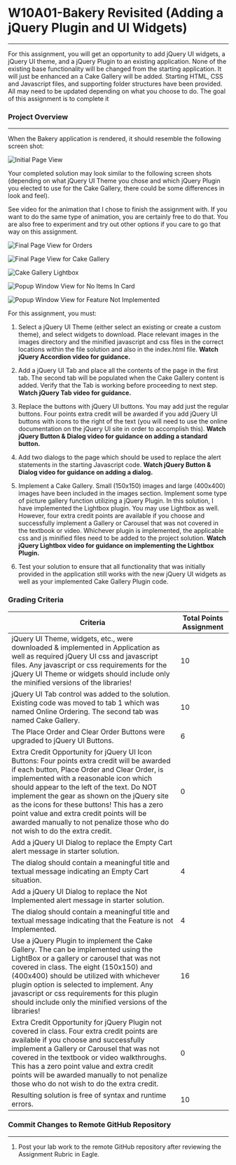 # W10A01-Bakery Revisited (Adding a jQuery Plugin and UI Widgets)

___

For this assignment, you will get an opportunity to add jQuery UI widgets, a jQuery UI theme, and a jQuery Plugin to an existing application.  None of the existing base functionality will be changed from the starting application.  It will just be enhanced an a Cake Gallery will be added.  Starting HTML, CSS and Javascript files, and supporting folder structures have been provided.  All may need to be updated depending on what you choose to do.  The goal of this assignment is to complete it

### Project Overview

___

When the Bakery application is rendered, it should resemble the following screen shot:

![Initial Page View](images/initial-page-view.png)

Your completed solution may look similar to the following screen shots (depending on what jQuery UI Theme you chose and which jQuery Plugin you elected to use for the Cake Gallery, there could be some differences in look and feel).

See video for the animation that I chose to finish the assignment with.  If you want to do the same type of animation, you are certainly free to do that.  You are also free to experiment and try out other options if you care to go that way on this assignment.

![Final Page View for Orders](images/final-page-order-view.png)

![Final Page View for Cake Gallery](images/final-page-cake-gallery.png)

![Cake Gallery Lightbox](images/cake-gallery-lightbox.png)

![Popup Window View for No Items In Card](images/empty-cart-dialog.png)

![Popup Window View for Feature Not Implemented](images/not-implemented-dialog.png)

For this assignment, you must:

1. Select a jQuery UI Theme (either select an existing or create a custom theme), and select widgets to download.  Place relevant images in the images directory and the minified javascript and css files in the correct locations within the file solution and also in the index.html file. **Watch jQuery Accordion video for guidance.**

2. Add a jQuery UI Tab and place all the contents of the page in the first tab.  The second tab will be populated when the Cake Gallery content is added. Verify that the Tab is working before proceeding to next step.  **Watch jQuery Tab video for guidance.**

3. Replace the buttons with jQuery UI buttons.  You may add just the regular buttons.  Four points extra credit will be awarded if you add jQuery UI buttons with icons to the right of the text (you will need to use the online documentation on the jQuery UI site in order to accomplish this).  **Watch jQuery Button & Dialog video for guidance on adding a standard button.**

4. Add two dialogs to the page which should be used to replace the alert statements in the starting Javascript code.  **Watch jQuery Button & Dialog video for guidance on adding a dialog.**

5. Implement a Cake Gallery.  Small (150x150) images and large (400x400) images have been included in the images section.  Implement some type of picture gallery function utilizing a jQuery Plugin.  In this solution, I have implemented the Lightbox plugin.  You may use Lightbox as well.  However, four extra credit points are available if you choose and successfully implement a Gallery or Carousel that was not covered in the textbook or video.  Whichever plugin is implemented, the applicable css and js minified files need to be added to the project solution.  **Watch jQuery Lightbox video for guidance on implementing the Lightbox Plugin.**

6. Test your solution to ensure that all functionality that was initially provided in the application still works with the new jQuery UI widgets as well as your implemented Cake Gallery Plugin code.
   
### Grading Criteria
|Criteria| Total Points Assignment |
|--|--|
|  jQuery UI Theme, widgets, etc., were downloaded & implemented in Application as well as required jQuery UI css and javascript files. Any javascript or css requirements for the jQuery UI Theme or widgets should include only the minified versions of the libraries! | 10
| jQuery UI Tab control was added to the solution. Existing code was moved to tab 1 which was named Online Ordering. The second tab was named Cake Gallery.| 10
| The Place Order and Clear Order Buttons were upgraded to jQuery UI Buttons. | 6
| Extra Credit Opportunity for jQuery UI Icon Buttons: Four points extra credit will be awarded if each button, Place Order and Clear Order, is implemented with a reasonable icon which should appear to the left of the text. Do NOT implement the gear as shown on the jQuery site as the icons for these buttons! This has a zero point value and extra credit points will be awarded manually to not penalize  those who do not wish to do the extra credit.| 0
| Add a jQuery UI Dialog to replace the Empty Cart alert message in starter solution.
The dialog should contain a meaningful title and textual message indicating an Empty Cart situation. | 4
| Add a jQuery UI Dialog to replace the Not Implemented alert message in starter solution.
The dialog should contain a meaningful title and textual message indicating that the Feature is not Implemented. | 4
| Use a jQuery Plugin to implement the Cake Gallery. The can be implemented using the LightBox or a gallery or carousel that was not covered in class. The eight (150x150) and (400x400) should be utilized with whichever plugin option is selected to implement. Any javascript or css requirements for this plugin should include only the minified versions of the libraries! | 16
| Extra Credit Opportunity for jQuery Plugin not covered in class.  Four extra credit points are available if you choose and successfully implement a Gallery or Carousel that was not covered in the textbook or video walkthroughs. This has a zero point value and extra credit points will be awarded manually to not penalize  those who do not wish to do the extra credit. | 0
| Resulting solution is free of syntax and runtime errors. | 10



### Commit Changes to Remote GitHub Repository
___

1. Post your lab work to the remote GitHub repository after reviewing the Assignment Rubric in Eagle.